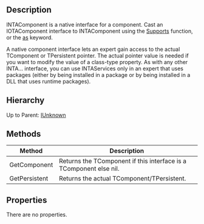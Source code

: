 ## Description

INTAComponent is a native interface for a component. Cast an IOTAComponent interface to INTAComponent using the [Supports](http://docwiki.embarcadero.com/Libraries/en/System.SysUtils.Supports) function, or the [as](http://docwiki.embarcadero.com/RADStudio/en/Class_References#The_as_Operator) keyword.

A native component interface lets an expert gain access to the actual TComponent or TPersistent pointer. The actual pointer value is needed if you want to modify the value of a class-type property. As with any other INTA… interface, you can use INTAServices only in an expert that uses packages (either by being installed in a package or by being installed in a DLL that uses runtime packages).

## Hierarchy

Up to Parent: [IUnknown](IInterface)

## Methods

| Method | Description |
| ------------- | ------------- |
| GetComponent | Returns the TComponent if this interface is a TComponent else nil. |
| GetPersistent | Returns the actual TComponent/TPersistent. |

## Properties
There are no properties.
